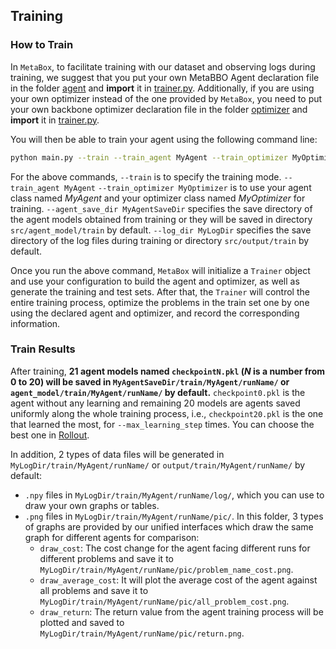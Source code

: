 ## Training

### How to Train

In `MetaBox`, to facilitate training with our dataset and observing logs during training, we suggest that you put your own MetaBBO Agent declaration file in the folder [agent](../src/agent) and **import** it in [trainer.py](../src/trainer.py). Additionally, if you are using your own optimizer instead of the one provided by `MetaBox`, you need to put your own backbone optimizer declaration file in the folder [optimizer](../src/optimizer) and **import** it in [trainer.py](../src/trainer.py).

You will then be able to train your agent using the following command line:

```bash
python main.py --train --train_agent MyAgent --train_optimizer MyOptimizer --agent_save_dir MyAgentSaveDir --log_dir MyLogDir
```

For the above commands, `--train` is to specify the training mode. `--train_agent MyAgent` `--train_optimizer MyOptimizer` is to use your agent class named *MyAgent* and your optimizer class named *MyOptimizer*  for training. `--agent_save_dir MyAgentSaveDir` specifies the save directory of the agent models obtained from training or they will be saved in directory `src/agent_model/train` by default.  `--log_dir MyLogDir` specifies the save directory of the log files during training or directory `src/output/train` by default.

Once you run the above command, `MetaBox` will initialize a `Trainer` object and use your configuration to build the agent and optimizer, as well as generate the training and test sets. After that, the `Trainer` will control the entire training process, optimize the problems in the train set one by one using the declared agent and optimizer, and record the corresponding information.

### Train Results

After training, **21 agent models named `checkpointN.pkl` (*N* is a number from 0 to 20) will be saved in `MyAgentSaveDir/train/MyAgent/runName/` or `agent_model/train/MyAgent/runName/` by default.** `checkpoint0.pkl` is the agent without any learning and remaining 20 models are agents saved uniformly along the whole training process, i.e., `checkpoint20.pkl` is the one that learned the most, for `--max_learning_step` times. You can choose the best one in [Rollout](Rollout.md).

In addition, 2 types of data files will be generated in `MyLogDir/train/MyAgent/runName/` or `output/train/MyAgent/runName/` by default: 

* `.npy` files in `MyLogDir/train/MyAgent/runName/log/`, which you can use to draw your own graphs or tables.
* `.png` files in `MyLogDir/train/MyAgent/runName/pic/`. In this folder, 3 types of graphs are provided by our unified interfaces which draw the same graph for different agents for comparison:
  * `draw_cost`: The cost change for the agent facing different runs for different problems and save it to `MyLogDir/train/MyAgent/runName/pic/problem_name_cost.png`.
  * `draw_average_cost`: It will plot the average cost of the agent against all problems and save it to `MyLogDir/train/MyAgent/runName/pic/all_problem_cost.png`.
  * `draw_return`: The return value from the agent training process will be plotted and saved to `MyLogDir/train/MyAgent/runName/pic/return.png`.